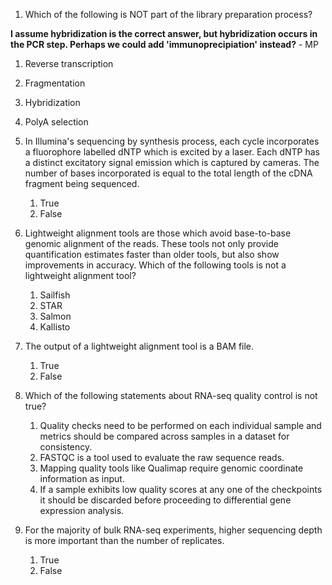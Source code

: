 1. Which of the following is NOT part of the library preparation process?

**I assume hybridization is the correct answer, but hybridization occurs in the PCR step. Perhaps we could add 'immunoprecipiation' instead?** - MP

   1. Reverse transcription
   1. Fragmentation
   1. Hybridization
   1. PolyA selection

 
1. In Illumina's sequencing by synthesis process, each cycle incorporates a fluorophore labelled dNTP which is excited by a laser. Each dNTP has a distinct excitatory signal emission which is captured by cameras. The number of bases incorporated is equal to the total length of the cDNA fragment being sequenced.

   1. True
   2. False

1. Lightweight alignment tools are those which avoid base-to-base genomic alignment of the reads. These tools not only provide quantification estimates faster than older tools, but also show improvements in accuracy. Which of the following tools is not a lightweight alignment tool?

   1. Sailfish
   1. STAR
   1. Salmon
   1. Kallisto

1. The output of a lightweight alignment tool is a BAM file.

   1. True
   1. False

1. Which of the following statements about RNA-seq quality control is not true?

   1. Quality checks need to be performed on each individual sample and metrics should be compared across samples in a dataset for consistency.
   1. FASTQC is a tool used to evaluate the raw sequence reads.
   1. Mapping quality tools like Qualimap require genomic coordinate information as input.
   1. If a sample exhibits low quality scores at any one of the checkpoints it should be discarded before proceeding to differential gene expression analysis.
   
5. For the majority of bulk RNA-seq experiments, higher sequencing depth is more important than the number of replicates.

   1. True
   1. False
